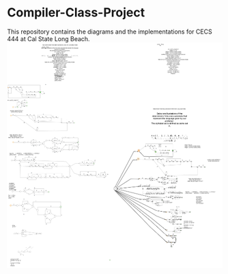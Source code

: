 # Compiler-Class-Project
 This repository contains the diagrams and the implementations for CECS 444 at Cal State Long Beach. 
![alt text](https://github.com/TanSRicky/Compiler-Class-Project/blob/main/Compilers-Page-1.jpg?raw=true "Page 1")



